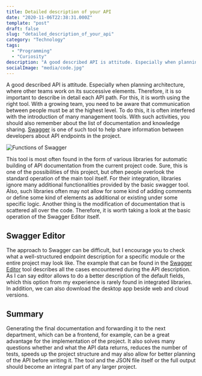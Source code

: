 ```yaml
---
title: Detailed description of your API
date: "2020-11-06T22:38:31.000Z"
template: "post"
draft: false
slug: "detailed_description_of_your_api"
category: "Technology"
tags:
  - "Programming"
  - "Curiosity"
description: "A good described API is attitude. Especially when planning architecture, where other teams work on its successive elements. Therefore, it is so important to describe in detail each API path. For this, it is worth using the right tool."
socialImage: "media/code.jpg"
---
```

A good described API is attitude. Especially when planning architecture, where other teams work on its successive elements. Therefore, it is so important to describe in detail each API path. For this, it is worth using the right tool.
With a growing team, you need to be aware that communication between people must be at the highest level. To do this, it is often interfered with the introduction of many management tools. With such activities, you should also remember about the list of documentation and knowledge sharing. [Swagger](swagger.io) is one of such tool to help share information between developers about API endpoints in the project.

![Functions of Swagger](/media/code.jpg)

This tool is most often found in the form of various libraries for automatic building of API documentation from the current project code. Sure, this is one of the possibilities of this project, but often people overlook the standard operation of the main tool itself. For their integration, libraries ignore many additional functionalities provided by the basic swagger tool. Also, such libraries often may not allow for some kind of adding comments or define some kind of elements as additional or existing under some specific logic. Another thing is the modification of documentation that is scattered all over the code. Therefore, it is worth taking a look at the basic operation of the Swagger Editor itself.

## Swagger Editor
The approach to Swagger can be difficult, but I encourage you to check what a well-structured endpoint description for a specific module or the entire project may look like. The example that can be found in the [Swagger Editor](https://editor.swagger.io/) tool describes all the cases encountered during the API description. As I can say editor allows to do a better description of the default fields, which this option from my experience is rarely found in integrated libraries. In addition, we can also download the desktop app beside web and cloud versions.

## Summary
Generating the final documentation and forwarding it to the next department, which can be a frontend, for example, can be a great advantage for the implementation of the project. It also solves many questions whether and what the API data returns, reduces the number of tests, speeds up the project structure and may also allow for better planning of the API before writing it. The tool and the JSON file itself or the full output should become an integral part of any larger project.